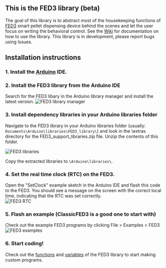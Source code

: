 ## This is the FED3 library (beta)
The goal of this library is to abstract most of the housekeeping functions of [FED3](https://github.com/KravitzLabDevices/FED3) smart pellet dispensing device behind the scenes and let the user focus on writing the behavioral control. See the [Wiki](https://github.com/KravitzLabDevices/FED3_library/wiki) for documentation on how to use the library.   This library is in development, please report bugs using Issues. 

## Installation instructions
### 1. Install the [Arduino](www.arduino.cc) IDE.

### 2. Install the FED3 library from the Arduino IDE <br>
Search for the FED3 libary in the Arduino library manager and install the latest version.
![FED3 library manager](https://github.com/KravitzLabDevices/FED3/blob/main/photos/FED3librarymanager.png)

### 3. Install dependency libraries in your Arduino libraries folder <br>
Navigate to the FED3 library in your Arduino libraries folder (usually: `Documents\Arduino\libraries\FED3_library\`) and look in the \extras directory for the FED3_support_libraries.zip file. Unzip the contents of this folder.

![FED3 libraries](https://github.com/KravitzLabDevices/FED3/blob/main/photos/FED3_libraries.png)

Copy the extracted libraries to `\Arduino\libraries\`.

### 4. Set the real time clock (RTC) on the FED3. 
Open the "SetClock" example sketch in the Arduino IDE and flash this code to the FED3. You should see a message on the screen with the correct local time, indicating that the RTC was set correctly.<br>
![FED3 RTC](https://raw.githubusercontent.com/KravitzLabDevices/FED3/main/photos/RTCscreen.jpg)

### 5. Flash an example (ClassicFED3 is a good one to start with)
Check out the example FED3 programs by clicking File > Examples > FED3 <br>
![FED3 examples](https://raw.githubusercontent.com/KravitzLabDevices/FED3/main/photos/FED3example2.png)

### 6. Start coding!
Check out the [functions](https://github.com/KravitzLabDevices/FED3_library/wiki/3.-Functions) and [variables](https://github.com/KravitzLabDevices/FED3_library/wiki/2.-Variables) of the FED3 library to start making custom programs.

